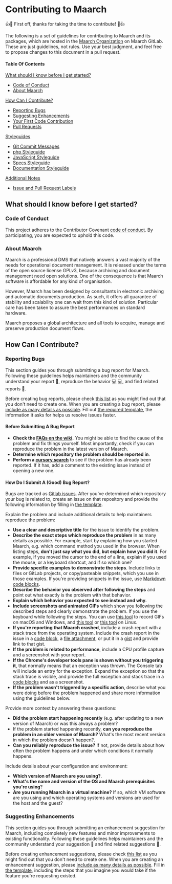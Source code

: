 # Contributing to Maarch

:+1::tada: First off, thanks for taking the time to contribute! :tada::+1:

The following is a set of guidelines for contributing to Maarch and its packages, which are hosted in the [Maarch Organization](https://labs.maarch.org/maarch/MaarchCourrier/) on Maarch GitLab.
These are just guidelines, not rules. Use your best judgment, and feel free to propose changes to this document in a pull request.

#### Table Of Contents

[What should I know before I get started?](#what-should-i-know-before-i-get-started)
  * [Code of Conduct](#code-of-conduct)
  * [About Maarch](#about-maarch)

[How Can I Contribute?](#how-can-i-contribute)
  * [Reporting Bugs](#reporting-bugs)
  * [Suggesting Enhancements](#suggesting-enhancements)
  * [Your First Code Contribution](#your-first-code-contribution)
  * [Pull Requests](#pull-requests)

[Styleguides](#styleguides)
  * [Git Commit Messages](#git-commit-messages)
  * [php Styleguide](#maarch-styleguide)
  * [JavaScript Styleguide](#javascript-styleguide)
  * [Specs Styleguide](#specs-styleguide)
  * [Documentation Styleguide](#documentation-styleguide)

[Additional Notes](#additional-notes)
  * [Issue and Pull Request Labels](#issue-and-pull-request-labels)

## What should I know before I get started?

### Code of Conduct

This project adheres to the Contributor Covenant [code of conduct](CODE_OF_CONDUCT.md).
By participating, you are expected to uphold this code.

### About Maarch

Maarch is a professional DMS that natively answers a vast majority of the needs for operational document management. It is released under the terms of the open source license GPLv3, because archiving and document management need open solutions. One of the consequence is that Maarch software is affordable for any kind of organisation.

However, Maarch has been designed by consultants in electronic archiving and automatic documents production. As such, it offers all guarantee of stability and scalability one can wait from this kind of solution. Particular care has been taken to assure the best performances on standard hardware.

Maarch proposes a global architecture and all tools to acquire, manage and preserve production document flows.

## How Can I Contribute?

### Reporting Bugs

This section guides you through submitting a bug report for Maarch. Following these guidelines helps maintainers and the community understand your report :pencil:, reproduce the behavior :computer: :computer:, and find related reports :mag_right:.

Before creating bug reports, please check [this list](#before-submitting-a-bug-report) as you might find out that you don't need to create one. When you are creating a bug report, please [include as many details as possible](#how-do-i-submit-a-good-bug-report). Fill out [the required template](ISSUE_TEMPLATE.md), the information it asks for helps us resolve issues faster.

#### Before Submitting A Bug Report

* **Check the [FAQs on the wiki](http://wiki.maarch.org/Maarch_Courrier).** You might be able to find the cause of the problem and fix things yourself. Most importantly, check if you can reproduce the problem in the latest version of Maarch. 
* **Determine which repository the problem should be reported in**.
* **Perform a [cursory search](http://forum.maarch.org/)** to see if the problem has already been reported. If it has, add a comment to the existing issue instead of opening a new one.

#### How Do I Submit A (Good) Bug Report?

Bugs are tracked as [Gitlab issues](https://guides.github.com/features/issues/). After you've determined which repository your bug is related to, create an issue on that repository and provide the following information by filling in [the template](ISSUE_TEMPLATE.md).

Explain the problem and include additional details to help maintainers reproduce the problem:

* **Use a clear and descriptive title** for the issue to identify the problem.
* **Describe the exact steps which reproduce the problem** in as many details as possible. For example, start by explaining how you started Maarch, e.g. which command method you used in the browser. When listing steps, **don't just say what you did, but explain how you did it**. For example, if you moved the cursor to the end of a line, explain if you used the mouse, or a keyboard shortcut, and if so which one?
* **Provide specific examples to demonstrate the steps**. Include links to files or GitLab projects, or copy/pasteable snippets, which you use in those examples. If you're providing snippets in the issue, use [Markdown code blocks](https://help.github.com/articles/markdown-basics/#multiple-lines).
* **Describe the behavior you observed after following the steps** and point out what exactly is the problem with that behavior.
* **Explain which behavior you expected to see instead and why.**
* **Include screenshots and animated GIFs** which show you following the described steps and clearly demonstrate the problem. If you use the keyboard while following the steps. You can use [this tool](http://www.cockos.com/licecap/) to record GIFs on macOS and Windows, and [this tool](https://github.com/colinkeenan/silentcast) or [this tool](https://github.com/GNOME/byzanz) on Linux.
* **If you're reporting that Maarch crashed**, include a crash report with a stack trace from the operating system. Include the crash report in the issue in a [code block](https://help.github.com/articles/markdown-basics/#multiple-lines), a [file attachment](https://help.github.com/articles/file-attachments-on-issues-and-pull-requests/), or put it in a [gist](https://gist.github.com/) and provide link to that gist.
* **If the problem is related to performance**, include a CPU profile capture and a screenshot with your report.
* **If the Chrome's developer tools pane is shown without you triggering it**, that normally means that an exception was thrown. The Console tab will include an entry for the exception. Expand the exception so that the stack trace is visible, and provide the full exception and stack trace in a [code blocks](https://help.github.com/articles/markdown-basics/#multiple-lines) and as a screenshot.
* **If the problem wasn't triggered by a specific action**, describe what you were doing before the problem happened and share more information using the guidelines below.

Provide more context by answering these questions:

* **Did the problem start happening recently** (e.g. after updating to a new version of Maarch) or was this always a problem?
* If the problem started happening recently, **can you reproduce the problem in an older version of Maarch?** What's the most recent version in which the problem doesn't happen?.
* **Can you reliably reproduce the issue?** If not, provide details about how often the problem happens and under which conditions it normally happens.

Include details about your configuration and environment:

* **Which version of Maarch are you using?**.
* **What's the name and version of the OS and Maarch prerequisites you're using**?
* **Are you running Maarch in a virtual machine?** If so, which VM software are you using and which operating systems and versions are used for the host and the guest?

### Suggesting Enhancements

This section guides you through submitting an enhancement suggestion for Maarch, including completely new features and minor improvements to existing functionality. Following these guidelines helps maintainers and the community understand your suggestion :pencil: and find related suggestions :mag_right:.

Before creating enhancement suggestions, please check [this list](#before-submitting-an-enhancement-suggestion) as you might find out that you don't need to create one. When you are creating an enhancement suggestion, please [include as many details as possible](#how-do-i-submit-a-good-enhancement-suggestion). Fill in [the template](ISSUE_TEMPLATE.md), including the steps that you imagine you would take if the feature you're requesting existed.
